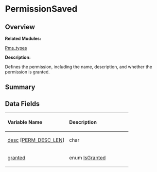 # PermissionSaved<a name="EN-US_TOPIC_0000001054918189"></a>

## **Overview**<a name="section871797376093536"></a>

**Related Modules:**

[Pms\_types](pms_types.md)

**Description:**

Defines the permission, including the name, description, and whether the permission is granted. 

## **Summary**<a name="section1997898963093536"></a>

## Data Fields<a name="pub-attribs"></a>

<a name="table1348847881093536"></a>
<table><thead align="left"><tr id="row1237033570093536"><th class="cellrowborder" valign="top" width="50%" id="mcps1.1.3.1.1"><p id="p1132460667093536"><a name="p1132460667093536"></a><a name="p1132460667093536"></a>Variable Name</p>
</th>
<th class="cellrowborder" valign="top" width="50%" id="mcps1.1.3.1.2"><p id="p49797124093536"><a name="p49797124093536"></a><a name="p49797124093536"></a>Description</p>
</th>
</tr>
</thead>
<tbody><tr id="row1255778117093536"><td class="cellrowborder" valign="top" width="50%" headers="mcps1.1.3.1.1 "><p id="p1921082981093536"><a name="p1921082981093536"></a><a name="p1921082981093536"></a><a href="pms_types.md#gac30cf9ead0186519b49c3ecd58e39937">desc</a> [<a href="pms_types.md#gafb859b51e2b9552103cf1ba665e8eb7a">PERM_DESC_LEN</a>]</p>
</td>
<td class="cellrowborder" valign="top" width="50%" headers="mcps1.1.3.1.2 "><p id="p1798624941093536"><a name="p1798624941093536"></a><a name="p1798624941093536"></a>char </p>
</td>
</tr>
<tr id="row1120963197093536"><td class="cellrowborder" valign="top" width="50%" headers="mcps1.1.3.1.1 "><p id="p1622388966093536"><a name="p1622388966093536"></a><a name="p1622388966093536"></a><a href="pms_types.md#ga1b618be368f56d0d8c857aacc5b42baf">granted</a></p>
</td>
<td class="cellrowborder" valign="top" width="50%" headers="mcps1.1.3.1.2 "><p id="p500493251093536"><a name="p500493251093536"></a><a name="p500493251093536"></a>enum <a href="pms_types.md#ga56644f429963f015addb12e36e2344f7">IsGranted</a> </p>
</td>
</tr>
</tbody>
</table>

